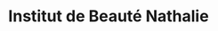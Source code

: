 ---
title: "Institut de Beauté Nathalie"
url: /champhol/institut-de-beaute-nathalie/
shop: beauté
---